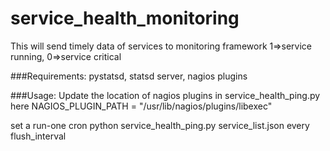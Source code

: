 # service_health_monitoring
This will send timely data of services to monitoring framework 1=>service running, 0=>service critical

###Requirements: 
pystatsd, statsd server, nagios plugins

###Usage: 
Update the location of nagios plugins in service_health_ping.py 
here NAGIOS_PLUGIN_PATH = "/usr/lib/nagios/plugins/libexec"

set a run-one cron python service_health_ping.py service_list.json every flush_interval
